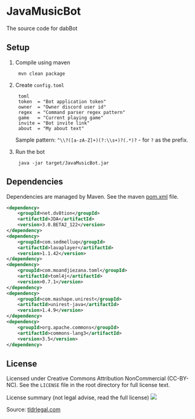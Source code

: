 # JavaMusicBot
The source code for dabBot

## Setup
1. Compile using maven

        mvn clean package        
2. Create `config.toml`

        toml
        token  = "Bot application token"
        owner  = "Owner discord user id"
        regex  = "Command parser regex pattern"
        game   = "Current playing game"
        invite = "Bot invite link"
        about  = "My about text"
    Sample pattern: `^\\?([a-zA-Z]+)(?:\\s+)?(.*)?` - for `?` as the prefix.
3. Run the bot

        java -jar target/JavaMusicBot.jar

## Dependencies
Dependencies are managed by Maven. See the maven [pom.xml](https://github.com/sponges/JavaMusicBot/blob/master/pom.xml) file.
```xml
<dependency>
    <groupId>net.dv8tion</groupId>
    <artifactId>JDA</artifactId>
    <version>3.0.BETA2_122</version>
</dependency>
<dependency>
    <groupId>com.sedmelluq</groupId>
    <artifactId>lavaplayer</artifactId>
    <version>1.1.42</version>
</dependency>
<dependency>
    <groupId>com.moandjiezana.toml</groupId>
    <artifactId>toml4j</artifactId>
    <version>0.7.1</version>
</dependency>
<dependency>
    <groupId>com.mashape.unirest</groupId>
    <artifactId>unirest-java</artifactId>
    <version>1.4.9</version>
</dependency>
<dependency>
    <groupId>org.apache.commons</groupId>
    <artifactId>commons-lang3</artifactId>
    <version>3.5</version>
</dependency>
```

## License
Licensed under Creative Commons Attribution NonCommercial (CC-BY-NC). See the `LICENSE` file in the root directory for 
full license text.

License summary (not legal advise, read the full license)
![](https://im.not.ovh/FfaTma29YrybOca.png)

Source: [tldrlegal.com](https://tldrlegal.com/license/creative-commons-attribution-noncommercial-(cc-nc)#summary)